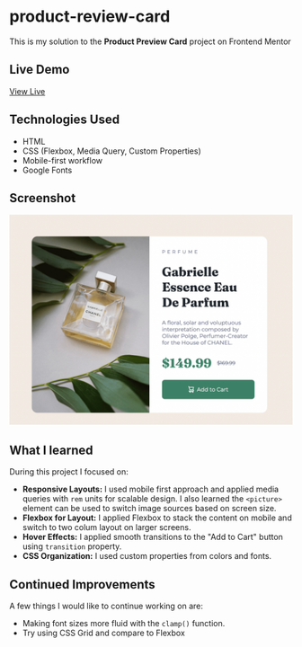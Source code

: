 # product-review-card
This is my solution to the **Product Preview Card** project on Frontend Mentor

## Live Demo
[View Live](https://anjelotin.github.io/product-review-card/)

## Technologies Used
- HTML
- CSS (Flexbox, Media Query, Custom Properties)
- Mobile-first workflow
- Google Fonts

## Screenshot
![Recipe Page Preview Screenshot](./assets/images/product-solution.png)

## What I learned

During this project I focused on:

- **Responsive Layouts:** I used mobile first approach and applied media queries with `rem` units for scalable design. I also learned the `<picture>` element can be used to switch image sources based on screen size.
- **Flexbox for Layout:** I applied Flexbox to stack the content on mobile and switch to two colum layout on larger screens.
- **Hover Effects:** I applied smooth transitions to the "Add to Cart" button using `transition` property.
- **CSS Organization:** I used custom properties from colors and fonts.

## Continued Improvements
A few things I would like to continue working on are:

- Making font sizes more fluid with the `clamp()` function.
- Try using CSS Grid and compare to Flexbox
